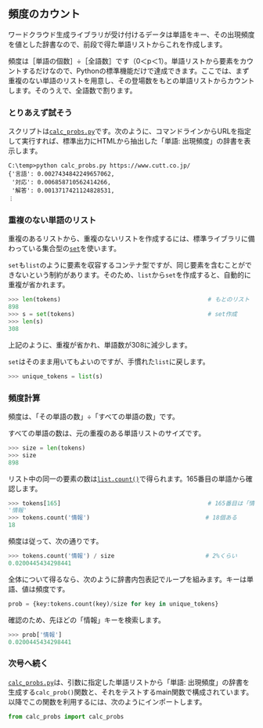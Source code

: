 ## 頻度のカウント

ワードクラウド生成ライブラリが受け付けるデータは単語をキー、その出現頻度を値とした辞書なので、前段で得た単語リストからこれを作成します。

頻度は［単語の個数］÷［全語数］です（0＜p＜1）。単語リストから要素をカウントするだけなので、Pythonの標準機能だけで達成できます。ここでは、まず重複のない単語のリストを用意し、その登場数をもとの単語リストからカウントします。そのうえで、全語数で割ります。


### とりあえず試そう

スクリプトは[`calc_probs.py`](./Codes/calc_probs.py "CODE")です。次のように、コマンドラインからURLを指定して実行すれば、標準出力にHTMLから抽出した「単語: 出現頻度」の辞書を表示します。

```
C:\temp>python calc_probs.py https://www.cutt.co.jp/
{'言語': 0.0027434842249657062,
 '対応': 0.006858710562414266,
 '解答': 0.0013717421124828531,
︙
``` 

### 重複のない単語のリスト

重複のあるリストから、重複のないリストを作成するには、標準ライブラリに備わっている集合型の[`set`](https://docs.python.org/ja/3/library/stdtypes.html#set-types-set-frozenset "LINK")を使います。

`set`も`list`のように要素を収容するコンテナ型ですが、同じ要素を含むことができないという制約があります。そのため、`list`から`set`を作成すると、自動的に重複が省かれます。

```Python
>>> len(tokens)                                          # もとのリスト
898
>>> s = set(tokens)                                      # set作成
>>> len(s)
308
```

上記のように、重複が省かれ、単語数が308に減少します。

`set`はそのまま用いてもよいのですが、手慣れた`list`に戻します。

```Python
>>> unique_tokens = list(s)
```

### 頻度計算

頻度は、「その単語の数」÷「すべての単語の数」です。

すべての単語の数は、元の重複のある単語リストのサイズです。

```Python
>>> size = len(tokens)
>>> size
898
```

リスト中の同一の要素の数は[`list.count()`](https://docs.python.org/ja/3/library/stdtypes.html#sequence-types-list-tuple-range "LINK")で得られます。165番目の単語から確認します。

```Python
>>> tokens[165]                                          # 165番目は「情報」
'情報'
>>> tokens.count('情報')                                 # 18個ある
18
```

頻度は従って、次の通りです。

```Python
>>> tokens.count('情報') / size                          # 2%くらい
0.0200445434298441
```

全体について得るなら、次のように辞書内包表記でループを組みます。キーは単語、値は頻度です。

```Python
prob = {key:tokens.count(key)/size for key in unique_tokens}
```

確認のため、先ほどの「情報」キーを検索します。

```Python
>>> prob['情報']
0.0200445434298441
```

### 次号へ続く

[`calc_probs.py`](./Codes/calc_probs.py "CODES")は、引数に指定した単語リストから「単語: 出現頻度」の辞書を生成する`calc_prob()`関数と、それをテストするmain関数で構成されています。以降でこの関数を利用するには、次のようにインポートします。

```Python
from calc_probs import calc_probs
```

